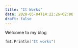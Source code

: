 ```yaml
---
title: "It Works"
date: 2020-05-04T14:22:26+02:00
draft: false
---
```


Welcome to my blog

```go
fmt.Println("It works")
```
